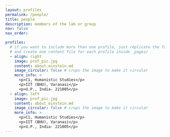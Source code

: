 ```yaml
---
layout: profiles
permalink: /people/
title: people
description: members of the lab or group
nav: false
nav_order: 

profiles:
  # if you want to include more than one profile, just replicate the following block
  # and create one content file for each profile inside _pages/
  - align: right
    image: prof_pic.jpg
    content: about_einstein.md
    image_circular: false # crops the image to make it circular
    more_info: >
      <p>C1, Humanistic Studies</p>
      <p>IIT (BHU), Varanasi</p>
      <p>U.P., India- 221005</p>
  - align: left
    image: prof_pic.jpg
    content: about_einstein.md
    image_circular: false # crops the image to make it circular
    more_info: >
      <p>C1, Humanistic Studies</p>
      <p>IIT (BHU), Varanasi</p>
      <p>U.P., India- 221005</p>
---
```

